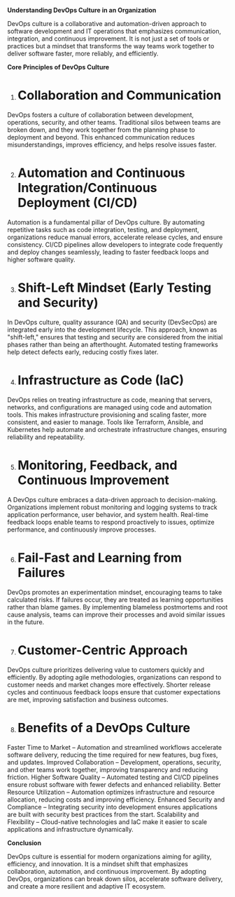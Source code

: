 **Understanding DevOps Culture in an Organization**

DevOps culture is a collaborative and automation-driven approach to software development and IT operations that emphasizes communication, integration, and continuous improvement. It is not just a set of tools or practices but a mindset that transforms the way teams work together to deliver software faster, more reliably, and efficiently.

**Core Principles of DevOps Culture**

1. # Collaboration and Communication

DevOps fosters a culture of collaboration between development, operations, security, and other teams. Traditional silos between teams are broken down, and they work together from the planning phase to deployment and beyond. This enhanced communication reduces misunderstandings, improves efficiency, and helps resolve issues faster.

2. # Automation and Continuous Integration/Continuous Deployment (CI/CD)

Automation is a fundamental pillar of DevOps culture. By automating repetitive tasks such as code integration, testing, and deployment, organizations reduce manual errors, accelerate release cycles, and ensure consistency. CI/CD pipelines allow developers to integrate code frequently and deploy changes seamlessly, leading to faster feedback loops and higher software quality.

3. # Shift-Left Mindset (Early Testing and Security)

In DevOps culture, quality assurance (QA) and security (DevSecOps) are integrated early into the development lifecycle. This approach, known as "shift-left," ensures that testing and security are considered from the initial phases rather than being an afterthought. Automated testing frameworks help detect defects early, reducing costly fixes later.

4. # Infrastructure as Code (IaC)

DevOps relies on treating infrastructure as code, meaning that servers, networks, and configurations are managed using code and automation tools. This makes infrastructure provisioning and scaling faster, more consistent, and easier to manage. Tools like Terraform, Ansible, and Kubernetes help automate and orchestrate infrastructure changes, ensuring reliability and repeatability.

5. # Monitoring, Feedback, and Continuous Improvement

A DevOps culture embraces a data-driven approach to decision-making. Organizations implement robust monitoring and logging systems to track application performance, user behavior, and system health. Real-time feedback loops enable teams to respond proactively to issues, optimize performance, and continuously improve processes.

6. # Fail-Fast and Learning from Failures

DevOps promotes an experimentation mindset, encouraging teams to take calculated risks. If failures occur, they are treated as learning opportunities rather than blame games. By implementing blameless postmortems and root cause analysis, teams can improve their processes and avoid similar issues in the future.

7. # Customer-Centric Approach

DevOps culture prioritizes delivering value to customers quickly and efficiently. By adopting agile methodologies, organizations can respond to customer needs and market changes more effectively. Shorter release cycles and continuous feedback loops ensure that customer expectations are met, improving satisfaction and business outcomes.

8. # Benefits of a DevOps Culture

Faster Time to Market – Automation and streamlined workflows accelerate software delivery, reducing the time required for new features, bug fixes, and updates.
Improved Collaboration – Development, operations, security, and other teams work together, improving transparency and reducing friction.
Higher Software Quality – Automated testing and CI/CD pipelines ensure robust software with fewer defects and enhanced reliability.
Better Resource Utilization – Automation optimizes infrastructure and resource allocation, reducing costs and improving efficiency.
Enhanced Security and Compliance – Integrating security into development ensures applications are built with security best practices from the start.
Scalability and Flexibility – Cloud-native technologies and IaC make it easier to scale applications and infrastructure dynamically.

**Conclusion**

DevOps culture is essential for modern organizations aiming for agility, efficiency, and innovation. It is a mindset shift that emphasizes collaboration, automation, and continuous improvement. By adopting DevOps, organizations can break down silos, accelerate software delivery, and create a more resilient and adaptive IT ecosystem.